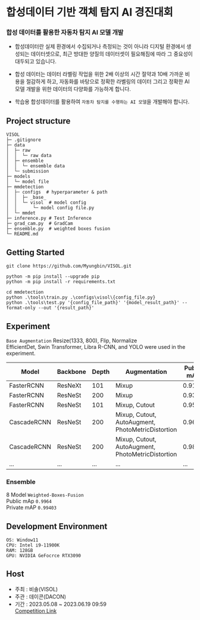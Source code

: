 # 합성데이터 기반 객체 탐지 AI 경진대회

### 합성 데이터를 활용한 자동차 탐지 AI 모델 개발
- 합성데이터란 실제 환경에서 수집되거나 측정되는 것이 아니라 디지털 환경에서 생성되는 데이터셋으로,  최근 방대한 양질의 데이터셋이 필요해짐에 따라 그 중요성이 대두되고 있습니다.

- 합성 데이터는 데이터 라벨링 작업을 위한 2배 이상의 시간 절약과 10배 가까운 비용을 절감하게 하고, 자동화를 바탕으로 정확한 라벨링의 데이터 그리고 정확한 AI 모델 개발을 위한 데이터의 다양화를 가능하게 합니다.
- 학습용 합성데이터를 활용하여 `자동차 탐지를 수행하는 AI 모델`을 개발해야 합니다.


## Project structure
```
VISOL
├─ .gitignore
├─ data  
│  ├─ raw
│  │  └─ raw data
│  ├─ ensemble
│  │  └─ ensemble data
│  └─ submission
├─ models
│  └─ model file
├─ mmdetection
│  ├─ configs  # hyperparameter & path
│  │  ├─ _base_  
│  │  └─ visol  # model config
│  │      └─ model config file.py
│  └─ mmdet
├─ inference.py # Test Inference
├─ grad_cam.py  # GradCam
├─ ensemble.py  # weighted boxes fusion
└─ README.md
```
## Getting Started
```
git clone https://github.com/Myungbin/VISOL.git

python -m pip install --upgrade pip
python -m pip install -r requirements.txt

cd mmdetection
python .\tools\train.py .\configs\visol\{config_file.py}
python .\tools\test.py '{config_file_path}' '{model_result_path}' --format-only --out '{result_path}'

```

## Experiment
`Base Augmentation`  Resize(1333, 800), Flip, Normalize  
EfficientDet, Swin Transformer, Libra R-CNN, and YOLO were used in the experiment.

| Model       | Backbone | Depth | Augmentation                                      | Public mAp |
|-------------|----------|-------|---------------------------------------------------|-----------|
| FasterRCNN  | ResNeXt  | 101   | Mixup                                             | 0.9133    |
| FasterRCNN  | ResNeSt  | 200   | Mixup                                             | 0.9341    |
| FasterRCNN  | ResNeSt  | 101   | Mixup, Cutout                                     | 0.95      |
| CascadeRCNN | ResNeSt  | 200   | Mixup, Cutout, AutoAugment, PhotoMetricDistortion | 0.969     |
| CascadeRCNN | ResNeSt  | 200   | Mixup, Cutout, AutoAugment, PhotoMetricDistortion | 0.982     |
| ...         | ...      | ...   | ...                                               | ...      |

### Ensemble
8 Model `Weighted-Boxes-Fusion`  
Public mAp `0.9964`  
Private mAP `0.99403`

## Development Environment
```
OS: Window11
CPU: Intel i9-11900K
RAM: 128GB
GPU: NVIDIA GeFocrce RTX3090
```

## Host
- 주최 : 비솔(VISOL)  
- 주관 : 데이콘(DACON)
- 기간 : 2023.05.08 ~ 2023.06.19 09:59  
[Competition Link](https://dacon.io/competitions/official/236107/overview/description)
